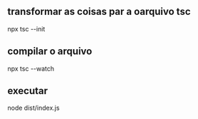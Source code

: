 
## transformar as coisas par a oarquivo tsc
npx tsc --init

## compilar o arquivo
npx tsc --watch

## executar 
node dist/index.js